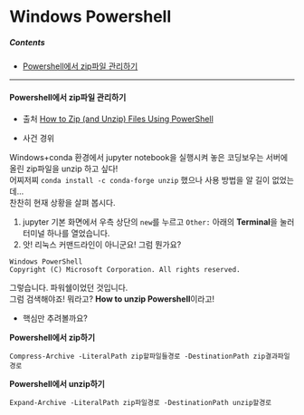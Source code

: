 # Windows Powershell

##### Contents
- [Powershell에서 zip파일 관리하기](#unzip-powershell)

* * *
#### Powershell에서 zip파일 관리하기 <a id="unzip-powershell"></a>
- 출처 [How to Zip (and Unzip) Files Using PowerShell](https://www.howtogeek.com/670314/how-to-zip-and-unzip-files-using-powershell/)

- 사건 경위

Windows+conda 환경에서 jupyter notebook을 실행시켜 놓은 코딩보우는 서버에 올린 zip파일을 unzip 하고 싶다! <br>
어찌저찌 ```conda install -c conda-forge unzip``` 했으나 사용 방법을 알 길이 없었는데...<br>
찬찬히 현재 상황을 살펴 봅시다.
1. jupyter 기본 화면에서 우측 상단의 ```new```를 누르고 ```Other:``` 아래의 **Terminal**을 눌러 터미널 하나를 열었습니다.
2. 앗! 리눅스 커맨드라인이 아니군요! 그럼 뭔가요?
```
Windows PowerShell
Copyright (C) Microsoft Corporation. All rights reserved.
```
그렇습니다. 파워쉘이었던 것입니다.<br>
그럼 검색해야죠! 뭐라고? **How to unzip Powershell**이라고! 

- 핵심만 추려볼까요?

**Powershell에서 zip하기**
```
Compress-Archive -LiteralPath zip할파일들경로 -DestinationPath zip결과파일경로
```

**Powershell에서 unzip하기**
```
Expand-Archive -LiteralPath zip파일경로 -DestinationPath unzip할경로
```
